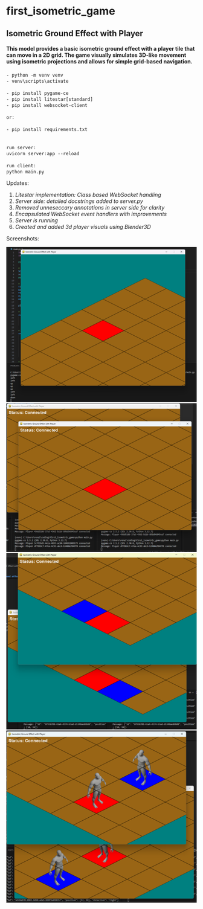 # first_isometric_game

## Isometric Ground Effect with Player

#### This model provides a basic isometric ground effect with a player tile that can move in a 2D grid. The game visually simulates 3D-like movement using isometric projections and allows for simple grid-based navigation.

```
- python -m venv venv
- venv\scripts\activate

- pip install pygame-ce
- pip install litestar[standard]
- pip install websocket-client

or:

- pip install requirements.txt


run server:
uvicorn server:app --reload

run client:
python main.py
```

Updates:

1. *Litestar implementation: Class based WebSocket handling*
1. *Server side: detailed docstrings added to server.py*
1. *Removed unneseccary annotations in server side for clarity*
1. *Encapsulated WebSocket event handlers with improvements*
1. *Server is running* 
1. *Created and added 3d player visuals using Blender3D*

Screenshots:

![alt text](images/v1.png)
![alt text](images/v2.png)
![alt text](images/v3.png)
![alt text](images/v4.png)